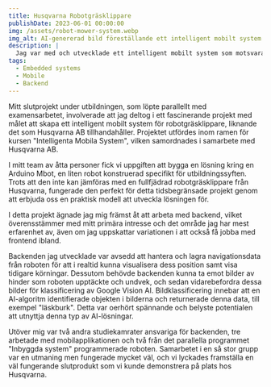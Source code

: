 ```yaml
---
title: Husqvarna Robotgräsklippare
publishDate: 2023-06-01 00:00:00
img: /assets/robot-mower-system.webp
img_alt: AI-genererad bild föreställande ett intelligent mobilt system centrerat kring en robotgräsklippare
description: |
  Jag var med och utvecklade ett intelligent mobilt system som motsvarade Husqvarnas robotgräsklippare samt tillhörande mobilapplikation och backend.
tags:
  - Embedded systems
  - Mobile
  - Backend
---
```


Mitt slutprojekt under utbildningen, som löpte parallellt med examensarbetet, involverade att jag deltog i ett fascinerande projekt med målet att skapa ett intelligent mobilt system för robotgräsklippare, liknande det som Husqvarna AB tillhandahåller. Projektet utfördes inom ramen för kursen "Intelligenta Mobila System", vilken samordnades i samarbete med Husqvarna AB.

I mitt team av åtta personer fick vi uppgiften att bygga en lösning kring en Arduino Mbot, en liten robot konstruerad specifikt för utbildningssyften. Trots att den inte kan jämföras med en fullfjädrad robotgräsklippare från Husqvarna, fungerade den perfekt för detta tidsbegränsade projekt genom att erbjuda oss en praktisk modell att utveckla lösningen för.

I detta projekt ägnade jag mig främst åt att arbeta med backend, vilket överensstämmer med mitt primära intresse och det område jag har mest erfarenhet av, även om jag uppskattar variationen i att också få jobba med frontend ibland.

Backenden jag utvecklade var avsedd att hantera och lagra navigationsdata från roboten för att i realtid kunna visualisera dess position samt visa tidigare körningar. Dessutom behövde backenden kunna ta emot bilder av hinder som roboten upptäckte och undvek, och sedan vidarebefordra dessa bilder för klassificering av Google Vision AI. Bildklassificering innebar att en AI-algoritm identifierade objekten i bilderna och returnerade denna data, till exempel "läskburk". Detta var oerhört spännande och belyste potentialen att utnyttja denna typ av AI-lösningar.

Utöver mig var två andra studiekamrater ansvariga för backenden, tre arbetade med mobilapplikationen och två från det parallella programmet "Inbyggda system" programmerade roboten. Samarbetet i en så stor grupp var en utmaning men fungerade mycket väl, och vi lyckades framställa en väl fungerande slutprodukt som vi kunde demonstrera på plats hos Husqvarna.